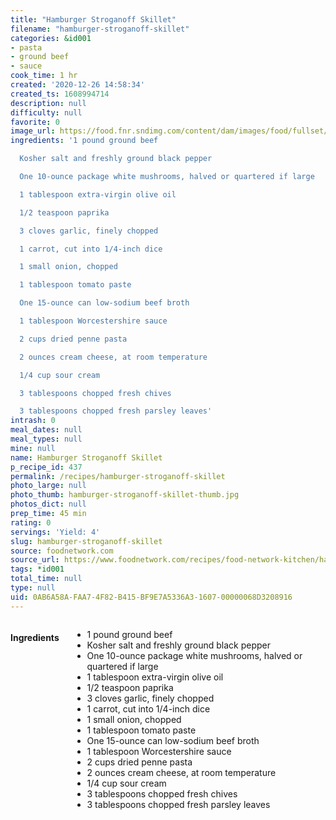 ```yaml
---
title: "Hamburger Stroganoff Skillet"
filename: "hamburger-stroganoff-skillet"
categories: &id001
- pasta
- ground beef
- sauce
cook_time: 1 hr
created: '2020-12-26 14:58:34'
created_ts: 1608994714
description: null
difficulty: null
favorite: 0
image_url: https://food.fnr.sndimg.com/content/dam/images/food/fullset/2018/3/30/0/LS-Library_Hamburger-Stroganoff-Skillet_s4x3.jpg.rend.hgtvcom.826.620.suffix/1522443802058.jpeg
ingredients: '1 pound ground beef

  Kosher salt and freshly ground black pepper

  One 10-ounce package white mushrooms, halved or quartered if large

  1 tablespoon extra-virgin olive oil

  1/2 teaspoon paprika

  3 cloves garlic, finely chopped

  1 carrot, cut into 1/4-inch dice

  1 small onion, chopped

  1 tablespoon tomato paste

  One 15-ounce can low-sodium beef broth

  1 tablespoon Worcestershire sauce

  2 cups dried penne pasta

  2 ounces cream cheese, at room temperature

  1/4 cup sour cream

  3 tablespoons chopped fresh chives

  3 tablespoons chopped fresh parsley leaves'
intrash: 0
meal_dates: null
meal_types: null
mine: null
name: Hamburger Stroganoff Skillet
p_recipe_id: 437
permalink: /recipes/hamburger-stroganoff-skillet
photo_large: null
photo_thumb: hamburger-stroganoff-skillet-thumb.jpg
photos_dict: null
prep_time: 45 min
rating: 0
servings: 'Yield: 4'
slug: hamburger-stroganoff-skillet
source: foodnetwork.com
source_url: https://www.foodnetwork.com/recipes/food-network-kitchen/hamburger-stroganoff-skillet-5478672
tags: *id001
total_time: null
type: null
uid: 0AB6A58A-FAA7-4F82-B415-BF9E7A5336A3-1607-00000068D3208916
---
```

<div class="large-8 medium-7 columns" id="writeup">	</div><!-- #writeup -->
</div><!-- #row-one -->
<div class="row" id="row-two">	<div class="medium-4 small-5 columns" id="ingredients"><h4>Ingredients</h4><div class="box box-ingredients content"><ul>
<li>1 pound ground beef</li>
<li>Kosher salt and freshly ground black pepper</li>
<li>One 10-ounce package white mushrooms, halved or quartered if large</li>
<li>1 tablespoon extra-virgin olive oil</li>
<li>1/2 teaspoon paprika</li>
<li>3 cloves garlic, finely chopped</li>
<li>1 carrot, cut into 1/4-inch dice</li>
<li>1 small onion, chopped</li>
<li>1 tablespoon tomato paste</li>
<li>One 15-ounce can low-sodium beef broth</li>
<li>1 tablespoon Worcestershire sauce</li>
<li>2 cups dried penne pasta</li>
<li>2 ounces cream cheese, at room temperature</li>
<li>1/4 cup sour cream</li>
<li>3 tablespoons chopped fresh chives</li>
<li>3 tablespoons chopped fresh parsley leaves</li>
</ul>
</div>	</div>	<div class="medium-6 small-7 columns" id="directions">	</div>
